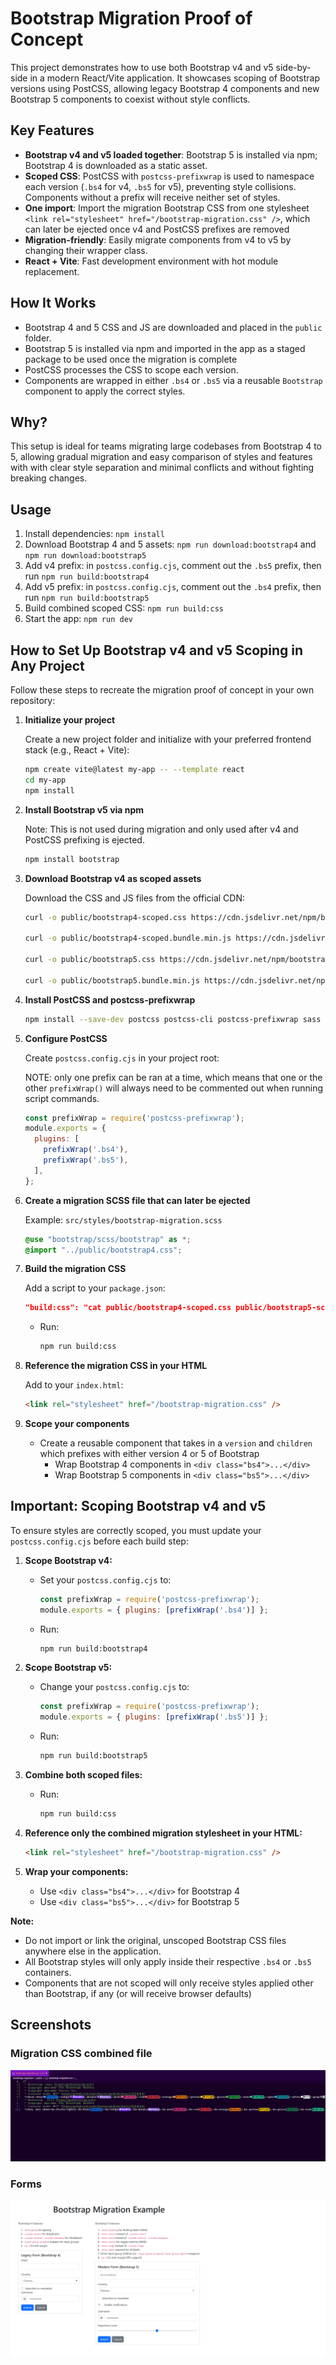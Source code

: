 # Bootstrap Migration Proof of Concept

This project demonstrates how to use both Bootstrap v4 and v5 side-by-side in a modern React/Vite application. It showcases scoping of Bootstrap versions using PostCSS, allowing legacy Bootstrap 4 components and new Bootstrap 5 components to coexist without style conflicts.

## Key Features

- **Bootstrap v4 and v5 loaded together**: Bootstrap 5 is installed via npm; Bootstrap 4 is downloaded as a static asset.
- **Scoped CSS**: PostCSS with `postcss-prefixwrap` is used to namespace each version (`.bs4` for v4, `.bs5` for v5), preventing style collisions. Components without a prefix will receive neither set of styles.
- **One import**: Import the migration Bootstrap CSS from one stylesheet `<link rel="stylesheet" href="/bootstrap-migration.css" />`, which can later be ejected once v4 and PostCSS prefixes are removed
- **Migration-friendly**: Easily migrate components from v4 to v5 by changing their wrapper class.
- **React + Vite**: Fast development environment with hot module replacement.

## How It Works

- Bootstrap 4 and 5 CSS and JS are downloaded and placed in the `public` folder.
- Bootstrap 5 is installed via npm and imported in the app as a staged package to be used once the migration is complete
- PostCSS processes the CSS to scope each version.
- Components are wrapped in either `.bs4` or `.bs5` via a reusable `Bootstrap` component to apply the correct styles.

## Why?

This setup is ideal for teams migrating large codebases from Bootstrap 4 to 5, allowing gradual migration and easy comparison of styles and features with with clear style separation and minimal conflicts and without fighting breaking changes.


## Usage

1. Install dependencies: `npm install`
2. Download Bootstrap 4 and 5 assets: `npm run download:bootstrap4` and `npm run download:bootstrap5`
3. Add v4 prefix: in `postcss.config.cjs`, comment out the `.bs5` prefix, then run `npm run build:bootstrap4`
4. Add v5 prefix: in `postcss.config.cjs`, comment out the `.bs4` prefix, then run `npm run build:bootstrap5`
5. Build combined scoped CSS: `npm run build:css`
6. Start the app: `npm run dev`

## How to Set Up Bootstrap v4 and v5 Scoping in Any Project

Follow these steps to recreate the migration proof of concept in your own repository:

1. **Initialize your project**
   
   Create a new project folder and initialize with your preferred frontend stack (e.g., React + Vite):

     ```bash
     npm create vite@latest my-app -- --template react
     cd my-app
     npm install
     ```

2. **Install Bootstrap v5 via npm**

   Note: This is not used during migration and only used after v4 and PostCSS prefixing is ejected.

   ```bash
   npm install bootstrap
   ```

3. **Download Bootstrap v4 as scoped assets**
   
   Download the CSS and JS files from the official CDN:

     ```bash
     curl -o public/bootstrap4-scoped.css https://cdn.jsdelivr.net/npm/bootstrap@4.6.2/dist/css/bootstrap.min.css

     curl -o public/bootstrap4-scoped.bundle.min.js https://cdn.jsdelivr.net/npm/bootstrap@4.6.2/dist/js/bootstrap.bundle.min.js

     curl -o public/bootstrap5.css https://cdn.jsdelivr.net/npm/bootstrap@5.3.7/dist/css/bootstrap.min.css

     curl -o public/bootstrap5.bundle.min.js https://cdn.jsdelivr.net/npm/bootstrap@5.3.7/dist/js/bootstrap.bundle.min.js
     ```

4. **Install PostCSS and postcss-prefixwrap**
   ```bash
   npm install --save-dev postcss postcss-cli postcss-prefixwrap sass
   ```

5. **Configure PostCSS**
   
   Create `postcss.config.cjs` in your project root:

   NOTE: only one prefix can be ran at a time, which means that one or the other `prefixWrap()` will always need to be commented out when running script commands.

     ```js
     const prefixWrap = require('postcss-prefixwrap');
     module.exports = {
       plugins: [
         prefixWrap('.bs4'),
         prefixWrap('.bs5'),
       ],
     };
     ```

6. **Create a migration SCSS file that can later be ejected**
   
   Example: `src/styles/bootstrap-migration.scss`

     ```scss
     @use "bootstrap/scss/bootstrap" as *;
     @import "../public/bootstrap4.css";
     ```

7. **Build the migration CSS**
   
   Add a script to your `package.json`:

     ```json
     "build:css": "cat public/bootstrap4-scoped.css public/bootstrap5-scoped.css > public/bootstrap-migration.css"
     ```

   - Run:
     ```bash
     npm run build:css
     ```

8. **Reference the migration CSS in your HTML**
   
   Add to your `index.html`:

     ```html
     <link rel="stylesheet" href="/bootstrap-migration.css" />
     ```

9. **Scope your components**
   - Create a reusable component that takes in a `version` and `children` which prefixes with either version 4 or 5 of Bootstrap
      - Wrap Bootstrap 4 components in `<div class="bs4">...</div>`
      - Wrap Bootstrap 5 components in `<div class="bs5">...</div>`



## Important: Scoping Bootstrap v4 and v5

To ensure styles are correctly scoped, you must update your `postcss.config.cjs` before each build step:

1. **Scope Bootstrap v4:**
   - Set your `postcss.config.cjs` to:
     ```js
     const prefixWrap = require('postcss-prefixwrap');
     module.exports = { plugins: [prefixWrap('.bs4')] };
     ```
   - Run:
     ```bash
     npm run build:bootstrap4
     ```

2. **Scope Bootstrap v5:**
   - Change your `postcss.config.cjs` to:
     ```js
     const prefixWrap = require('postcss-prefixwrap');
     module.exports = { plugins: [prefixWrap('.bs5')] };
     ```
   - Run:
     ```bash
     npm run build:bootstrap5
     ```

3. **Combine both scoped files:**
   - Run:
     ```bash
     npm run build:css
     ```

4. **Reference only the combined migration stylesheet in your HTML:**
   ```html
   <link rel="stylesheet" href="/bootstrap-migration.css" />
   ```

5. **Wrap your components:**
   - Use `<div class="bs4">...</div>` for Bootstrap 4
   - Use `<div class="bs5">...</div>` for Bootstrap 5

**Note:**
- Do not import or link the original, unscoped Bootstrap CSS files anywhere else in the application.
- All Bootstrap styles will only apply inside their respective `.bs4` or `.bs5` containers.
- Components that are not scoped will only receive styles applied other than Bootstrap, if any (or will receive browser defaults)


## Screenshots

### Migration CSS combined file

![bootstrap-migration.css](image.png)

### Forms

![Forms](./public/image.png)



